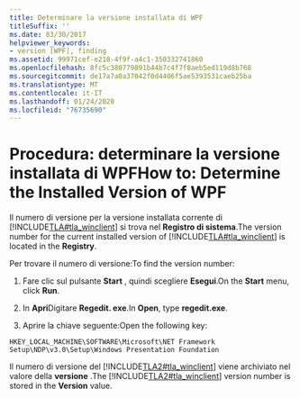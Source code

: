 ```yaml
---
title: Determinare la versione installata di WPF
titleSuffix: ''
ms.date: 03/30/2017
helpviewer_keywords:
- version [WPF], finding
ms.assetid: 99971cef-e218-4f9f-a4c1-350332741860
ms.openlocfilehash: 8fc5c380779891b44b7c4f7f8aeb5ed119d8b768
ms.sourcegitcommit: de17a7a0a37042f0d4406f5ae5393531caeb25ba
ms.translationtype: MT
ms.contentlocale: it-IT
ms.lasthandoff: 01/24/2020
ms.locfileid: "76735690"
---
```

# <a name="how-to-determine-the-installed-version-of-wpf"></a><span data-ttu-id="b5eb1-102">Procedura: determinare la versione installata di WPF</span><span class="sxs-lookup"><span data-stu-id="b5eb1-102">How to: Determine the Installed Version of WPF</span></span>
<span data-ttu-id="b5eb1-103">Il numero di versione per la versione installata corrente di [!INCLUDE[TLA#tla_winclient](../../../../includes/tlasharptla-winclient-md.md)] si trova nel **Registro di sistema**.</span><span class="sxs-lookup"><span data-stu-id="b5eb1-103">The version number for the current installed version of [!INCLUDE[TLA#tla_winclient](../../../../includes/tlasharptla-winclient-md.md)] is located in the **Registry**.</span></span>  
  
 <span data-ttu-id="b5eb1-104">Per trovare il numero di versione:</span><span class="sxs-lookup"><span data-stu-id="b5eb1-104">To find the version number:</span></span>  
  
1. <span data-ttu-id="b5eb1-105">Fare clic sul pulsante **Start** , quindi scegliere **Esegui**.</span><span class="sxs-lookup"><span data-stu-id="b5eb1-105">On the **Start** menu, click **Run**.</span></span>  
  
2. <span data-ttu-id="b5eb1-106">In **Apri**Digitare **Regedit. exe**.</span><span class="sxs-lookup"><span data-stu-id="b5eb1-106">In **Open**, type **regedit.exe**.</span></span>  
  
3. <span data-ttu-id="b5eb1-107">Aprire la chiave seguente:</span><span class="sxs-lookup"><span data-stu-id="b5eb1-107">Open the following key:</span></span>  
  
 `HKEY_LOCAL_MACHINE\SOFTWARE\Microsoft\NET Framework Setup\NDP\v3.0\Setup\Windows Presentation Foundation`  
  
 <span data-ttu-id="b5eb1-108">Il numero di versione del [!INCLUDE[TLA2#tla_winclient](../../../../includes/tla2sharptla-winclient-md.md)] viene archiviato nel valore della **versione** .</span><span class="sxs-lookup"><span data-stu-id="b5eb1-108">The [!INCLUDE[TLA2#tla_winclient](../../../../includes/tla2sharptla-winclient-md.md)] version number is stored in the **Version** value.</span></span>
